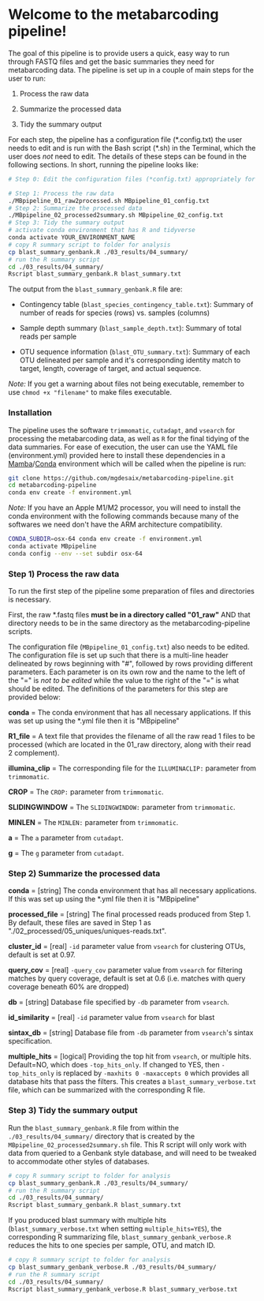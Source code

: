 # Welcome to the metabarcoding pipeline!

The goal of this pipeline is to provide users a quick, easy way to run through FASTQ files and get the basic summaries they need for metabarcoding data. The pipeline is set up in a couple of main steps for the user to run:

1. Process the raw data

2. Summarize the processed data

3. Tidy the summary output

For each step, the pipeline has a configuration file (\*.config.txt) the user needs to edit and is run with the Bash script (\*.sh) in the Terminal, which the user does *not* need to edit. The details of these steps can be found in the following sections. In short, running the pipeline looks like:

```sh
# Step 0: Edit the configuration files (*config.txt) appropriately for your data

# Step 1: Process the raw data
./MBpipeline_01_raw2processed.sh MBpipeline_01_config.txt
# Step 2: Summarize the processed data
./MBpipeline_02_processed2summary.sh MBpipeline_02_config.txt
# Step 3: Tidy the summary output
# activate conda environment that has R and tidyverse
conda activate YOUR_ENVIRONMENT_NAME
# copy R summary script to folder for analysis
cp blast_summary_genbank.R ./03_results/04_summary/
# run the R summary script
cd ./03_results/04_summary/
Rscript blast_summary_genbank.R blast_summary.txt
```

The output from the `blast_summary_genbank.R` file are:

- Contingency table (`blast_species_contingency_table.txt`): Summary of number of reads for species (rows) vs. samples (columns)

- Sample depth summary (`blast_sample_depth.txt`): Summary of total reads per sample

- OTU sequence information (`blast_OTU_summary.txt`): Summary of each OTU delineated per sample and it's corresponding identity match to target, length, coverage of target, and actual sequence.

*Note:* If you get a warning about files not being executable, remember to use `chmod +x "filename"` to make files executable.

### Installation

The pipeline uses the software `trimmomatic`, `cutadapt`, and `vsearch` for processing the metabarcoding data, as well as `R` for the final tidying of the data summaries. For ease of execution, the user can use the YAML file (environment.yml) provided here to install these dependencies in a [Mamba](https://mamba.readthedocs.io/en/latest/index.html)/[Conda](https://docs.conda.io/projects/conda/en/stable/) environment which will be called when the pipeline is run:

```sh
git clone https://github.com/mgdesaix/metabarcoding-pipeline.git
cd metabarcoding-pipeline
conda env create -f environment.yml
```

*Note:* If you have an Apple M1/M2 processor, you will need to install the conda environment with the following commands because many of the softwares we need don't have the ARM architecture compatibility.

```sh
CONDA_SUBDIR=osx-64 conda env create -f environment.yml
conda activate MBpipeline
conda config --env --set subdir osx-64
```

### Step 1) Process the raw data

To run the first step of the pipeline some preparation of files and directories is necessary.

First, the raw \*.fastq files **must be in a directory called "01_raw"** AND that directory needs to be in the same directory as the metabarcoding-pipeline scripts.

The configuration file (`MBpipeline_01_config.txt`) also needs to be edited. The configuration file is set up such that there is a multi-line header delineated by rows beginning with "#", followed by rows providing different parameters. Each parameter is on its own row and the name to the left of the "=" is *not to be edited* while the value to the right of the "=" is what should be edited. The definitions of the parameters for this step are provided below:

**conda** = The conda environment that has all necessary applications. If this was set up using the \*.yml file then it is "MBpipeline"

**R1_file** = A text file that provides the filename of all the raw read 1 files to be processed (which are located in the 01_raw directory, along with their read 2 complement). 

**illumina_clip** = The corresponding file for the `ILLUMINACLIP:` parameter from `trimmomatic`.

**CROP** = The `CROP:` parameter from `trimmomatic`.

**SLIDINGWINDOW** = The `SLIDINGWINDOW:` parameter from `trimmomatic`.

**MINLEN** = The `MINLEN:` parameter from `trimmomatic`.

**a** = The `a` parameter from `cutadapt`.

**g** = The `g` parameter from `cutadapt`.


### Step 2) Summarize the processed data

**conda** = [string] The conda environment that has all necessary applications. If this was set up using the \*.yml file then it is "MBpipeline"

**processed_file** = [string] The final processed reads produced from Step 1. By default, these files are saved in Step 1 as "./02_processed/05_uniques/uniques-reads.txt".

**cluster_id** = [real] `-id` parameter value from `vsearch` for clustering OTUs, default is set at 0.97.

**query_cov** = [real] `-query_cov` parameter value from `vsearch` for filtering matches by query coverage, default is set at 0.6 (i.e. matches with query coverage beneath 60% are dropped)

**db** = [string] Database file specified by `-db` parameter from `vsearch`.

**id_similarity** = [real] `-id` parameter value from `vsearch` for blast

**sintax_db** = [string] Database file from `-db` parameter from `vsearch`'s sintax specification.

**multiple_hits** = [logical] Providing the top hit from `vsearch`, or multiple hits. Default=NO, which does `-top_hits_only`. If changed to YES, then `-top_hits_only` is replaced by `-maxhits 0 -maxaccepts 0` which provides all database hits that pass the filters. This creates a `blast_summary_verbose.txt` file, which can be summarized with the corresponding R file.

### Step 3) Tidy the summary output

Run the `blast_summary_genbank.R` file from within the `./03_results/04_summary/` directory that is created by the `MBpipeline_02_processed2summary.sh` file. This R script will only work with data from queried to a Genbank style database, and will need to be tweaked to accommodate other styles of databases.

```sh
# copy R summary script to folder for analysis
cp blast_summary_genbank.R ./03_results/04_summary/
# run the R summary script
cd ./03_results/04_summary/
Rscript blast_summary_genbank.R blast_summary.txt
```

If you produced blast summary with multiple hits (`blast_summary_verbose.txt` when setting `multiple_hits=YES`), the corresponding R summarizing file, `blast_summary_genbank_verbose.R` reduces the hits to one species per sample, OTU, and match ID.

```sh
# copy R summary script to folder for analysis
cp blast_summary_genbank_verbose.R ./03_results/04_summary/
# run the R summary script
cd ./03_results/04_summary/
Rscript blast_summary_genbank_verbose.R blast_summary_verbose.txt
```




